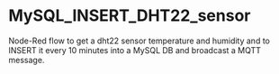 # MySQL_INSERT_DHT22_sensor

Node-Red flow to get a dht22 sensor temperature and humidity and to INSERT it every 10 minutes into a MySQL DB and broadcast a MQTT message.
